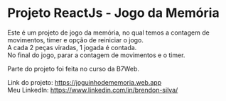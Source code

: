 # Projeto ReactJs - Jogo da Memória

Este é um projeto de jogo da memória, no qual temos a contagem de movimentos, timer e opção de reiniciar o jogo.<br/>
A cada 2 peças viradas, 1 jogada é contada.<br/>
No final do jogo, parar a contagem de movimentos e o timer.

Parte do projeto foi feita no curso da B7Web.

Link do projeto: https://joguinhodememoria.web.app<br/>
Meu LinkedIn: https://www.linkedin.com/in/brendon-silva/